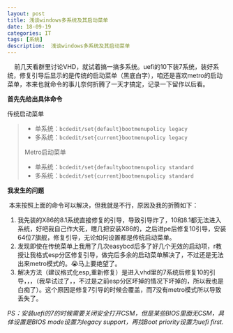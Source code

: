 ```yaml
---	
layout:	post	
title: 浅谈windows多系统及其启动菜单     
date: 18-09-19	
categories: IT 	 
tags: [系统]   
description:  浅谈windows多系统及其启动菜单
---		
```



    前几天看群里讨论VHD，就试着搞一搞多系统。uefi的10下装7系统，装好系统，修复引导后显示的是传统的启动菜单（黑底白字），咱还是喜欢metro的启动菜单，本来也就命令的事儿奈何折腾了一天才搞定，记录一下留作以后看。
<!--more-->
**首先先给出具体命令**

 传统启动菜单  
>
> - 单系统：`bcdedit/set{default}bootmenupolicy legacy`
> - 多系统：`bcdedit/set{current}bootmenupolicy legacy`                    
>
> Metro启动菜单
>
> - 单系统：`bcdedit/set{defaultybootmenupolicy standard`
> - 多系统：`bcdedit/set{current}bootmenupolicy standard`    
>

**我发生的问题**

​	本来按照上面的命令可以解决，但我就是不行，原因及我的折腾如下：

1. 我先装的X86的8.1系统直接修复的引导，导致引导炸了，10和8.1都无法进入系统，好吧我自己作大死，瞎几把安装X86的，之后进pe后修复10引导，安装64位7旗舰，修复引导，无论如何设置都是传统启动菜单。
2. 发现即使在传统菜单上我用了几次easybcd后多了好几个无效的启动项，r教授让我格式esp分区修复引导，做完后多余的启动菜单解决了，不过还是无法出来metro模式的。😭马上要绝望了。
3. 解决方法（建议格式化esp,重新修复）是进入vhd里的7系统后修复10的引导，，，（我早试过了，，不过是之前esp分区坏掉的情况下坏掉的，所以我也是白痴了）。这个原因是修复7引导的时候会覆盖，而7没有metro模式所以导致丢失了。

*PS：安装uefi的7的时候需要关闭安全打开CSM，但是某些BIOS里面无CSM，具体设置是BIOS mode设置为legacy support，再找Boot priority设置为uefi first.* 